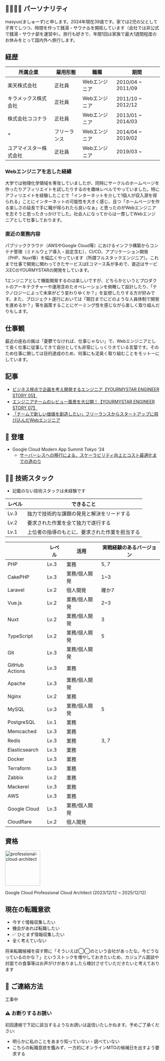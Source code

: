 ## 👨‍👩‍👦‍👦 パーソナリティ
masyus(ましゅーず)と申します。2024年現在39歳です。家では2児の父として子育てしつつ、時間を作って銭湯・サウナ♨を開拓しています（会社では非公式で銭湯・サウナ部を運営中）。旅行も好きで、年間1回は家族で最大1週間程度のお休みをとって国内外へ旅行します。

## 経歴
| 所属企業 | 雇用形態 | 職種 | 期間 |
| ------- | ------- | ------- | ------- |
| 楽天株式会社 | 正社員 | Webエンジニア | 2010/04 ~ 2011/09 |
| キラメックス株式会社 | 正社員 | Webエンジニア | 2011/10 ~ 2012/12 |
| 株式会社ココナラ | 正社員 | Webエンジニア | 2013/01 ~ 2014/03 |
| * | フリーランス | Webエンジニア | 2014/04 ~ 2019/02 |
| ユアマイスター株式会社 | 正社員 | Webエンジニア | 2019/03 ~ |

### Webエンジニアを志した経緯
大学では物理化学領域を専攻していましたが、同時にサークルのホームページを作ったりアフィリエイトを試したりするのを趣味レベルでやっていました。特にアフィリエイトを経験したことで「インターネットを介して1個人が収入源を得られる」ことにインターネットの可能性を大きく感じ、且つ「ホームページを作る楽しさの延長で手に職が得られたら良いなぁ」と思ったのがWebエンジニアを志そうと思ったきっかけでした。社会人になってからは一貫してWebエンジニアとして仕事しております。

### 直近の業務内容
パブリッククラウド（AWSやGoogle Cloud等）におけるインフラ構築からコンテナ管理（ミドルウェア導入・設定含む）、CI/CD、アプリケーション開発（PHP、Nuxt等）を幅広くやっています（所謂フルスタックエンジニア）。これまで仕事で開発に関わってきたサービスはEコマース系が多めで、直近はサービスECのYOURMYSTARの開発をしています。

1エンジニアとして機能開発するのは楽しいですが、どちらかというとプロダクトのアーキテクチャーや運用含めたオペレーションを俯瞰して設計したり、「テクノロジーによって未来がどう変わりゆくか？」を妄想したりする方が好みです。また、プロジェクト遂行においては「期日までにどのような人員体制で開発を進めるか？」等を画策することにゲーミング性を感じながら楽しく取り組んだりもします。

## 仕事観
最近の座右の銘は「憂鬱でなければ、仕事じゃない」で、Webエンジニアとして長く仕事に従事してきて自分としても非常にしっくりきている言葉です。そのため仕事に関しては目的達成のため、何事にも泥臭く取り組むことをモットーにしています。

## 記事
- [ビジネス視点で企画を考え開発するエンジニア【YOURMYSTAR ENGINEER STORY 05】](https://www.wantedly.com/companies/yourmystar/post_articles/342125)
- [エンジニアチームのレビュー風景を大公開！【YOURMYSTAR ENGINEER STORY 07】](https://www.wantedly.com/companies/yourmystar/post_articles/373083)
- [「チームで新しい価値を創造したい」フリーランスからスタートアップに飛び込んだWebエンジニア](https://www.wantedly.com/companies/yourmystar/post_articles/166908)

## 🎤 登壇
- Google Cloud Modern App Summit Tokyo '24
  - [サーバーレスへの移行による、スケーラビリティ向上とコスト最適化までの道のり](https://cloudonair.withgoogle.com/events/modern-app-summit-24?talk=session-a2)

## 🧑‍💻 技術スタック
- 記載のない技術スタックは未経験です

| レベル | できること |
| ------- | ------- |
| Lv.3 | 独力で技術的な課題の発見と解決をリードする |
| Lv.2 | 要求された作業を全て独力で遂行する |
| Lv.1 | 上位者の指導のもとに、要求された作業を担当する |

|  | レベル | 活用 | 実戦経験のあるバージョン |
| ------- | ------- | ------- | ------- |
| PHP | Lv.3 | 業務 | 5, 7 |
| CakePHP | Lv.3 | 業務/個人開発 | 1~3 |
| Laravel | Lv.2 | 個人開発 | 確か7 |
| Vue.js | Lv.2 | 業務/個人開発 | 2~3 |
| Nuxt | Lv.2 | 業務/個人開発 | 3 |
| TypeScript | Lv.2 | 業務/個人開発 | 5 |
| Git | Lv.3 | 業務/個人開発 | | 
| GitHub Actions | Lv.3 | 業務 | | 
| Apache | Lv.3 | 業務/個人開発 | | 
| Nginx | Lv.2 | 業務 | | 
| MySQL | Lv.3 | 業務/個人開発 | 5 |
| PostgreSQL | Lv.1 | 業務 | | 
| Memcached | Lv.3 | 業務 | | 
| Redis | Lv.3 | 業務 | 3, 7 | 
| Elasticsearch | Lv.3 | 業務 | | 
| Docker | Lv.3 | 業務 | | 
| Terraform | Lv.3 | 業務 | | 
| Zabbix | Lv.2 | 業務 | | 
| Mackerel | Lv.3 | 業務 | | 
| AWS | Lv.3 | 業務 | | 
| Google Cloud | Lv.3 | 業務/個人開発 | | 
| Cloudflare | Lv.2 | 個人開発 | | 

## 資格
<img width="114" alt="professional-cloud-architect" src="https://github.com/user-attachments/assets/6e7e4140-ffc0-4385-8e5e-28df31c9228a">

Google Cloud Professional Cloud Architect (2023/12/12 ~ 2025/12/12)

## 現在の転職意欲
- 今すぐ情報収集したい
- 機会があれば転職したい
- ✅ ひとまず情報収集したい
- 全く考えていない

将来転職候補を探す際に「そういえば◯◯のという会社があったな。今どうなっているのかな？」というストックを増やしておきたいため、カジュアル面談や対面での食事等はお声がけがありましたら検討させていただきたいと考えております

## 🚧 ご連絡方法
工事中

### ⚠️ お断りするお誘い
初回連絡で下記に該当するようなお誘いは返信いたしかねます。予めご了承ください:

- 明らかに私のことをあまり知っていない・調べていない
- こちらの転職意欲を鑑みず、一方的にオンラインMTGの候補日を出すよう要求する



